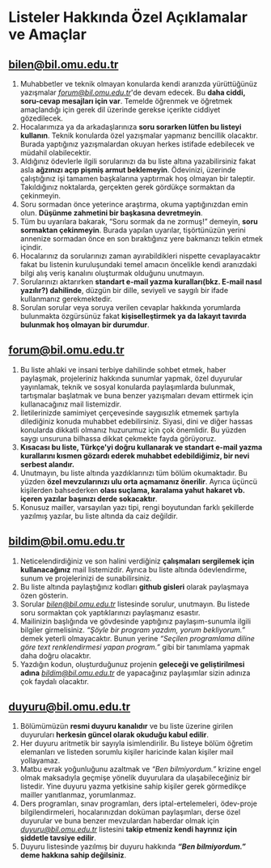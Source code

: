 Listeler Hakkında Özel Açıklamalar ve Amaçlar
============================

bilen@bil.omu.edu.tr
----------------------------

1. Muhabbetler ve teknik olmayan konularda kendi aranızda yürüttüğünüz yazışmalar *forum@bil.omu.edu.tr*'de devam edecek. Bu **daha ciddi, soru-cevap mesajları için var**. Temelde öğrenmek ve öğretmek amaçlandığı için gerek dil üzerinde gerekse içerikte ciddiyet gözedilecek.
2. Hocalarımıza ya da arkadaşlarınıza **soru sorarken lütfen bu listeyi kullanın**. Teknik konularda özel yazışmalar yapmanız bencillik olacaktır. Burada yaptığınız yazışmalardan okuyan herkes istifade edebilecek ve müdahil olabilecektir.
3. Aldığınız ödevlerle ilgili sorularınızı da bu liste altına yazabilirsiniz fakat asla **ağzınızı açıp pişmiş armut beklemeyin**. Ödevinizi, üzerinde çalıştığınız işi tamamen başkalarına yaptırmak hoş olmayan bir taleptir. Takıldığınız noktalarda, gerçekten gerek gördükçe sormaktan da çekinmeyin.
4. Soru sormadan önce yeterince araştırma, okuma yaptığınızdan emin olun. **Düşünme zahmetini bir başkasına devretmeyin**. 
5. Tüm bu uyarılara bakarak, “Soru sormak da ne zormuş!” demeyin, **soru sormaktan çekinmeyin**. Burada yapılan uyarılar, tişörtünüzün yerini annenize sormadan önce en son bıraktığınız yere bakmanızı telkin etmek içindir.
6. Hocalarınız da sorularınızı zaman ayırabildikleri nispette cevaplayacaktır fakat bu listenin kuruluşundaki temel amacın öncelikle kendi aranızdaki bilgi alış veriş kanalını oluşturmak olduğunu unutmayın.
7. Sorularınızı aktarırken **standart e-mail yazma kuralları(bkz. E-mail nasıl yazılır?) dahilinde**, düzgün bir dille, seviyeli ve saygılı bir ifade kullanmanız gerekmektedir.
8. Sorulan sorular veya soruya verilen cevaplar hakkında yorumlarda bulunmakta özgürsünüz fakat **kişiselleştirmek ya da lakayıt tavırda bulunmak hoş olmayan bir durumdur**.

forum@bil.omu.edu.tr
---------------------------

1. Bu liste ahlaki ve insani terbiye dahilinde sohbet etmek, haber paylaşmak, projeleriniz hakkında sunumlar yapmak, özel duyurular yayınlamak, teknik ve sosyal konularda paylaşımlarda bulunmak, tartışmalar başlatmak ve buna benzer yazışmaları devam ettirmek için kullanacağınız mail listemizdir.
2. İletilerinizde samimiyet çerçevesinde saygısızlık etmemek şartıyla dilediğiniz konuda muhabbet edebilirsiniz. Siyasi, dini ve diğer hassas konularda dikkatli olmanız huzurumuz için çok önemlidir. Bu yüzden saygı unsuruna bilhassa dikkat çekmekte fayda görüyoruz.
3. **Kısacası bu liste, Türkçe'yi doğru kullanarak ve standart e-mail yazma kurallarını kısmen gözardı ederek muhabbet edebildiğimiz, bir nevi serbest alandır.**
4. Unutmayın, bu liste altında yazdıklarınızı tüm bölüm okumaktadır. Bu yüzden **özel mevzularınızı ulu orta açmamanız önerilir**. Ayrıca üçüncü kişilerden bahsederken **olası suçlama, karalama yahut hakaret vb. içeren yazılar başınızı derde sokacaktır**.
5. Konusuz mailler, varsayılan yazı tipi, rengi boyutundan farklı şekillerde yazılmış yazılar, bu liste altında da caiz değildir.

bildim@bil.omu.edu.tr
------------------------------

1. Neticelendirdiğiniz ve son halini verdiğiniz **çalışmaları sergilemek için kullanacağınız** mail listemizdir. Ayrıca bu liste altında ödevlendirme, sunum ve projelerinizi de sunabilirsiniz.
2. Bu liste altında paylaştığınız kodları **github gisleri** olarak paylaşmaya özen gösterin. 
3. Sorular *bilen@bil.omu.edu.tr* listesinde sorulur, unutmayın. Bu listede soru sormaktan çok yaptıklarınızı paylaşmanız esastır.
4. Mailinizin başlığında ve gövdesinde yaptığınız paylaşım-sunumla ilgili bilgiler girmelisiniz. *“Şöyle bir program yazdım, yorum bekliyorum.”* demek yeterli olmayacaktır. Bunun yerine *“Seçilen programlama diline göre text renklendirmesi yapan program.”* gibi bir tanımlama yapmak daha doğru olacaktır.
5. Yazdığın kodun, oluşturduğunuz projenin **geleceği ve geliştirilmesi adına** *bildim@bil.omu.edu.tr* de yapacağınız paylaşımlar sizin adınıza çok faydalı olacaktır.

duyuru@bil.omu.edu.tr
---------------------------------

1. Bölümümüzün **resmi duyuru kanalıdır** ve bu liste üzerine girilen duyuruları **herkesin güncel olarak okuduğu kabul edilir**.
2. Her duyuru aritmetik bir sayıyla isimlendirilir. Bu listeye bölüm öğretim elemanları ve listeden sorumlu kişiler haricinde kalan kişiler mail yollayamaz.
3. Matbu evrak yoğunluğunu azaltmak ve *“Ben bilmiyordum.”* krizine engel olmak maksadıyla geçmişe yönelik duyurulara da ulaşabileceğiniz bir listedir. Yine duyuru yazma yetkisine sahip kişiler gerek görmedikçe mailler yanıtlanmaz, yorumlanmaz.
4. Ders programları, sınav programları, ders iptal-ertelemeleri, ödev-proje bilgilendirmeleri, hocalarınızdan doküman paylaşımları, derse özel duyurular ve buna benzer mevzulardan haberdar olmak için *duyuru@bil.omu.edu.tr* listesini **takip etmeniz kendi hayrınız için şiddetle tavsiye edilir**.
5. Duyuru listesinde yazılmış bir duyuru hakkında ***“Ben bilmiyordum.”* deme hakkına sahip değilsiniz**.
